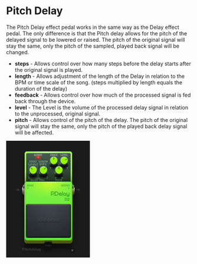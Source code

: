 # Pitch Delay

The Pitch Delay effect pedal works in the same way as the Delay effect
pedal. The only difference is that the Pitch delay allows for the pitch
of the delayed signal to be lowered or raised. The pitch of the original
signal will stay the same, only the pitch of the sampled, played back
signal will be changed.

  - **steps** - Allows control over how many steps before the delay
    starts after the original signal is played.
  - **length** - Allows adjustment of the length of the Delay in
    relation to the BPM or time scale of the song. (steps multiplied by
    length equals the duration of the delay)
  - **feedback** - Allows control over how much of the processed signal
    is fed back through the device.
  - **level** - The Level is the volume of the processed delay signal in
    relation to the unprocessed, original signal.
  - **pitch** - Allows control of the pitch of the delay. The pitch of
    the original signal will stay the same, only the pitch of the played
    back delay signal will be affected.

![/images/pdelay.png](/images/pdelay.png
"/images/pdelay.png")
